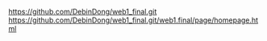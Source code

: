https://github.com/DebinDong/web1_final.git
https://github.com/DebinDong/web1_final.git/web1.final/page/homepage.html
